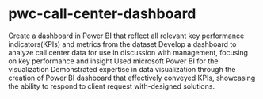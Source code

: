 # pwc-call-center-dashboard
Create a dashboard in Power BI that reflect all relevant key performance indicators(KPIs) and metrics from the dataset
Develop a dashboard to analyze call center data for use in discussion with management, focusing on key performance and insight
Used microsoft Power BI for the visualization
Demonstrated expertise in data visualization through the creation of Power BI dashboard that effectively conveyed KPIs, showcasing the ability to respond to client request with-designed solutions.

